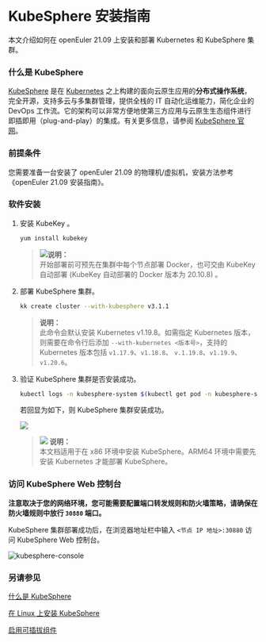 # KubeSphere 安装指南

本文介绍如何在 openEuler 21.09 上安装和部署 Kubernetes 和 KubeSphere 集群。

### 什么是 KubeSphere

[KubeSphere](https://kubesphere.io/) 是在 [Kubernetes](https://kubernetes.io/) 之上构建的面向云原生应用的**分布式操作系统**，完全开源，支持多云与多集群管理，提供全栈的 IT 自动化运维能力，简化企业的 DevOps 工作流。它的架构可以非常方便地使第三方应用与云原生生态组件进行即插即用（plug-and-play）的集成。有关更多信息，请参阅 [KubeSphere 官网](https://kubesphere.com.cn/)。

### 前提条件

您需要准备一台安装了 openEuler 21.09 的物理机/虚拟机，安装方法参考《openEuler 21.09 安装指南》。

### 软件安装

1. 安装 KubeKey 。

   ```bash
   yum install kubekey
   ```

   > ![](../Virtualization/public_sys-resources/icon-note.gif)**说明：**   
   >开始部署前可预先在集群中每个节点部署 Docker，也可交由 KubeKey 自动部署 (KubeKey 自动部署的 Docker 版本为 20.10.8) 。

2. 部署 KubeSphere 集群。

   ```bash
   kk create cluster --with-kubesphere v3.1.1
   ```

   > **说明：**   
   >此命令会默认安装 Kubernetes v1.19.8。如需指定 Kubernetes 版本，则需要在命令行后添加 `--with-kubernetes <版本号>`，支持的 Kubernetes 版本包括 `v1.17.9`、`v1.18.8`、 `v.1.19.8`、`v1.19.9`、`v1.20.6`。

3. 验证 KubeSphere 集群是否安装成功。

   ```bash
   kubectl logs -n kubesphere-system $(kubectl get pod -n kubesphere-system -l app=ks-install -o jsonpath='{.items[0].metadata.name}') -f
   ```

   若回显为如下，则 KubeSphere 集群安装成功。

   ![](./figures/kubesphere.png)

   >![](../Virtualization/public_sys-resources/icon-note.gif) **说明：**   
   >本文档适用于在 x86 环境中安装 KubeSphere。ARM64 环境中需要先安装 Kubernetes 才能部署 KubeSphere。

### 访问 KubeSphere Web 控制台

**注意取决于您的网络环境，您可能需要配置端口转发规则和防火墙策略，请确保在防火墙规则中放行 `30880` 端口。**

KubeSphere 集群部署成功后，在浏览器地址栏中输入 `<节点 IP 地址>:30880` 访问 KubeSphere Web 控制台。 

![kubesphere-console](./figures/kubesphere-console.png)

### 另请参见

[什么是 KubeSphere](https://v3-1.docs.kubesphere.io/zh/docs/introduction/what-is-kubesphere/)

[在 Linux 上安装 KubeSphere](https://v3-1.docs.kubesphere.io/zh/docs/installing-on-linux/introduction/multioverview/)

[启用可插拔组件](https://v3-1.docs.kubesphere.io/zh/docs/quick-start/enable-pluggable-components/)

